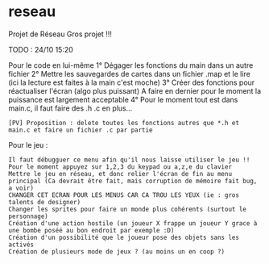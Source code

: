 # reseau
Projet de Réseau 
Gros projet !!!

TODO : 24/10 15:20

Pour le code en lui-même
    1° Dégager les fonctions du main dans un autre fichier
    2° Mettre les sauvegardes de cartes dans un fichier .map et le lire (ici la lecture est faites à la main c'est moche) 
    3° Créer des fonctions pour réactualiser l'écran (algo plus puissant) A faire en dernier pour le moment la puissance est largement acceptable
    4° Pour le moment tout est dans main.c, il faut faire des .h .c en plus...
    
    [PV] Proposition : delete toutes les fonctions autres que *.h et main.c et faire un fichier .c par partie

Pour le jeu :

    Il faut débugguer ce menu afin qu'il nous laisse utiliser le jeu !! Pour le moment appuyez sur 1,2,3 du keypad ou a,z,e du clavier
    Mettre le jeu en réseau, et donc relier l'écran de fin au menu principal (Ca devrait être fait, mais corruption de mémoire fait bug, a voir)
    CHANGER CET ECRAN POUR LES MENUS CAR CA TROU LES YEUX (ie : gros talents de designer)
    Changer les sprites pour faire un monde plus cohérents (surtout le personnage)
    Création d'une action hostile (un joueur X frappe un joueur Y grace à une bombe poséé au bon endroit par exemple :D)
    Création d'un possibilité que le joueur pose des objets sans les activés
    Création de plusieurs mode de jeux ? (au moins un en coop ?)

